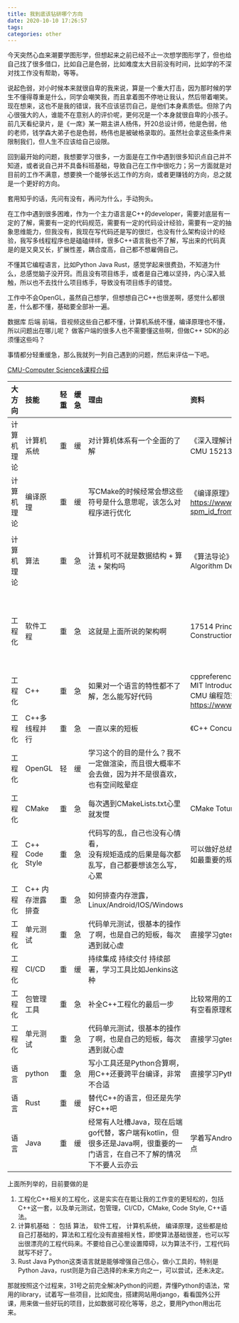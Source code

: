 ```yaml
---
title: 我到底该钻研哪个方向
date: 2020-10-10 17:26:57
tags:
categories: other
---
```

今天突然心血来潮要学图形学，但想起来之前已经不止一次想学图形学了，但也给自己找了很多借口，比如自己是色弱，比如难度太大目前没有时间，比如学的不深对找工作没有帮助，等等。  

说起色弱，对小时候本来就很自卑的我来说，算是一个重大打击，因为那时候的学生不懂得尊重是什么，同学会嘲笑我，而且拿着图不停地让我认，然后带着嘲笑。现在想来，这也不是我的错误，我不应该惩罚自己，是他们本身素质低。但除了内心很强大的人，谁能不在意别人的评价呢，更何况是一个本身就很自卑的小孩子。前几天看纪录片，是《一席》某一期主讲人杨伟，歼20总设计师，他是色弱，他的老师，钱学森大弟子也是色弱，杨伟也是被破格录取的。虽然社会拿这些条件来限制我们，但人生不应该给自己设限。 

<!--more-->

回到最开始的问题，我想要学习很多，一方面是在工作中遇到很多知识点自己并不知道，或者说自己并不具备科班基础，导致自己在工作中很吃力；另一方面就是对目前的工作不满意，想要换一个能够长远工作的方向，或者更赚钱的方向，总之就是一个更好的方向。  

套用知乎的话，先问有没有，再问为什么，手动狗头。  

在工作中遇到很多困难，作为一个主力语言是C++的developer，需要对底层有一定的了解，需要有一定的代码规范，需要有一定的代码设计经验，需要有一定的抽象思维能力，但我没有，我现在写代码还是写的很烂，也没有什么架构设计的经验，我写多线程程序也是磕磕绊绊，很多C++语言我也不了解，写出来的代码真是的是又臭又长，扩展性差，耦合度高，自己都不想雇佣自己。  

不懂其它编程语言，比如Python Java Rust，感觉学起来很费劲，不知道为什么，总感觉脑子没开窍。而且没有项目练手，或者是自己难以坚持，内心深入抵触，所以也不去找什么项目练手，导致没有项目练手的错觉。

工作中不会OpenGL，虽然自己想学，但想想自己C++也很差啊，感觉什么都很差，什么都不懂，基础要全部补一遍。  

数据库 后端 前端，音视频这些自己都不懂，计算机系统不懂，编译原理也不懂，所以问题出在哪儿呢？ 做客户端的很多人也不需要懂这些啊，但做C++ SDK的必须懂这些吗？  

事情都分轻重缓急，那么我就列一列自己遇到的问题，然后来评估一下吧。  

[CMU-Computer Science&课程介绍](https://zhuanlan.zhihu.com/p/123121012)

|大方向|技能|轻重|缓急|理由|资料|如何克服短板|
|:----|:----|:----|:----|:----|:----|:----| 
|计算机理论|计算机系统|重|缓|对计算机体系有一个全面的了解 |《深入理解计算机系统》<br>CMU 15213公开课|当做小说看吧，但要做笔记 |
|计算机理论|编译原理|重|缓|写CMake的时候经常会想这些符号是什么意思呢，该怎么对程序进行优化 |《编译原理》<br>https://www.bilibili.com/video/av17669734/?spm_id_from=333.788.videocard.1|不知道怎么看|
|计算机理论|算法| 重| 急|计算机可不就是数据结构 + 算法 + 架构吗 |《算法导论》<br>Algorithm Design and Analysis|CMU的公开课 15651 Algorithm Design and Analysis 做presentation| 
|工程化|软件工程| 重| 急|这就是上面所说的架构啊 |17514 Principles of Software System Construction|CMU的公开课 17514 Principles of Software System Construction 做presentation|
|工程化|C++| 重| 急|如果对一个语言的特性都不了解，怎么能写好代码|cppreference<br> MIT Introduction to C++ <br> CMU 编程范式 https://www.bilibili.com/video/av9789206/||
|工程化|C++多线程并行| 重| 急|一直以来的短板|《C++ Concurrency in Action》||
|工程化|OpenGL| 轻| 缓|学习这个的目的是什么？我不一定做渲染，而且很大概率不会去做，因为并不是很喜欢，也有空间眩晕症|||
|工程化|CMake| 重| 急|每次遇到CMakeLists.txt心里就发憷|CMake Toturial|写blog|
|工程化|C++ Code Style| 重| 急|代码写的乱，自己也没有心情看，<br>没有规矩造成的后果是每次都乱写，自己都要想该怎么写，心累|可以做好总结，给自己制定一个简单的规范，比如最重要的规则先安排上，其它的可以自由发挥|试着在自己的开源工具上用到这些编程规范|
|工程化|C++ 内存泄露排查| 重| 急|如何排查内存泄露，Linux/Android/IOS/Windows|||
|工程化|单元测试| 重| 急|代码单元测试，很基本的操作了啊，也是自己的短板，每次遇到就心虚|直接学习gtest如何使用||
|工程化|CI/CD| 重| 缓|持续集成 持续交付 持续部署，学习工具比如Jenkins这种||
|工程化|包管理工具| 重| 急|补全C++工程化的最后一步|比较常用的工具 柯南 VCPKG等，首先看使用，有空看原理和源码||
|工程化|单元测试| 重| 急|代码单元测试，很基本的操作了啊，也是自己的短板，每次遇到就心虚|直接学习gtest如何使用||
|语言|python| 重| 急|写小工具还是Python合算啊，用C++还要跨平台编译，非常不合适|直接学习Python官方文档||
|语言|Rust| 重| 缓|替代C++的语言，但还是先学好C++吧|||
|语言|Java| 重| 缓|经常有人吐槽Java，现在后端go代替，客户端有kotlin，但很多还是Java啊，很重要的一门语言，在自己不了解的情况下不要人云亦云|学着写Android小工具吧，看看自己有什么兴趣点||

上面所列举的，目前要做的是 
1. 工程化C++相关的工程化，这是实实在在能让我的工作变的更轻松的，包括C++这一套，以及单元测试，包管理，CI/CD，CMake, Code Style, C++语法。  
2. 计算机基础 ： 包括 算法， 软件工程， 计算机系统， 编译原理，这些都是给自己打基础的，算法和工程化没有直接相关性，即使算法基础很差，也可以写出很漂亮的工程代码来。不要给自己心里设置障碍，以为算法不行，工程代码就写不好了。  
3. Rust Java Python这类语言就是能够增强自己信心，做小工具的，特别是Python Java，rust则是为自己选择的未来方向之一，可以尝试，还未决定。  

那就按照这个过程来，31号之前完全解决Python的问题，弄懂Python的语法，常用的library，试着写一些项目，比如爬虫，搭建网站用django，看看国外公开课，用来做一些好玩的项目，比如数据可视化等等，总之，要用Python用出花来。  

